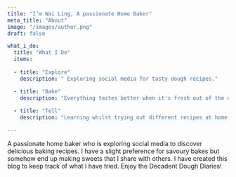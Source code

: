 ```yaml
---
title: "I’m Wai Ling, A passionate Home Baker"
meta_title: "About"
image: "/images/author.png"
draft: false

what_i_do:
  title: "What I Do"
  items:
  
  - title: "Explore"
    description: " Exploring social media for tasty dough recipes."

  - title: "Bake"
    description: "Everything tastes better when it's fresh out of the oven."
  
  - title: "Tell"
    description: "Learning whilst trying out different recipes at home."

---
```


A passionate home baker who is exploring social media to discover delicious baking recipes. I have a slight preference for savoury bakes but somehow end up making sweets that I share with others. I have created this blog to keep track of what I have tried. Enjoy the Decadent Dough Diaries!
